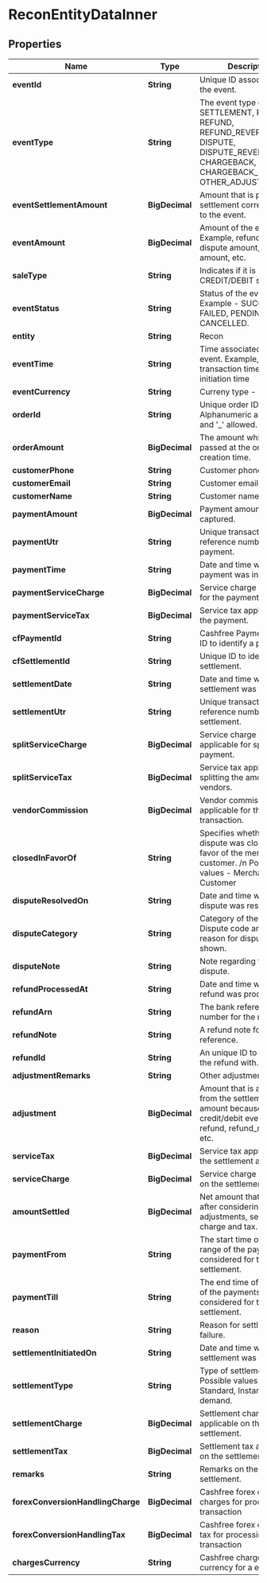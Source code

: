 

# ReconEntityDataInner


## Properties

| Name | Type | Description | Notes |
|------------ | ------------- | ------------- | -------------|
|**eventId** | **String** | Unique ID associated with the event. |  [optional] |
|**eventType** | **String** | The event type can be SETTLEMENT, PAYMENT, REFUND, REFUND_REVERSAL, DISPUTE, DISPUTE_REVERSAL, CHARGEBACK, CHARGEBACK_REVERSAL, OTHER_ADJUSTMENT. |  [optional] |
|**eventSettlementAmount** | **BigDecimal** | Amount that is part of the settlement corresponding to the event. |  [optional] |
|**eventAmount** | **BigDecimal** | Amount of the event. Example, refund amount, dispute amount, payment amount, etc. |  [optional] |
|**saleType** | **String** | Indicates if it is CREDIT/DEBIT sale. |  [optional] |
|**eventStatus** | **String** | Status of the event. Example - SUCCESS, FAILED, PENDING, CANCELLED. |  [optional] |
|**entity** | **String** | Recon |  [optional] |
|**eventTime** | **String** | Time associated with the event. Example, transaction time, dispute initiation time |  [optional] |
|**eventCurrency** | **String** | Curreny type - INR. |  [optional] |
|**orderId** | **String** | Unique order ID. Alphanumeric and only &#39;-&#39; and &#39;_&#39; allowed. |  [optional] |
|**orderAmount** | **BigDecimal** | The amount which was passed at the order creation time. |  [optional] |
|**customerPhone** | **String** | Customer phone number. |  [optional] |
|**customerEmail** | **String** | Customer email. |  [optional] |
|**customerName** | **String** | Customer name. |  [optional] |
|**paymentAmount** | **BigDecimal** | Payment amount captured. |  [optional] |
|**paymentUtr** | **String** | Unique transaction reference number of the payment. |  [optional] |
|**paymentTime** | **String** | Date and time when the payment was initiated. |  [optional] |
|**paymentServiceCharge** | **BigDecimal** | Service charge applicable for the payment. |  [optional] |
|**paymentServiceTax** | **BigDecimal** | Service tax applicable on the payment. |  [optional] |
|**cfPaymentId** | **String** | Cashfree Payments unique ID to identify a payment. |  [optional] |
|**cfSettlementId** | **String** | Unique ID to identify the settlement. |  [optional] |
|**settlementDate** | **String** | Date and time when the settlement was processed. |  [optional] |
|**settlementUtr** | **String** | Unique transaction reference number of the settlement. |  [optional] |
|**splitServiceCharge** | **BigDecimal** | Service charge that is applicable for splitting the payment. |  [optional] |
|**splitServiceTax** | **BigDecimal** | Service tax applicable for splitting the amount to vendors. |  [optional] |
|**vendorCommission** | **BigDecimal** | Vendor commission applicable for this transaction. |  [optional] |
|**closedInFavorOf** | **String** | Specifies whether the dispute was closed in favor of the merchant or customer. /n Possible values - Merchant, Customer |  [optional] |
|**disputeResolvedOn** | **String** | Date and time when the dispute was resolved. |  [optional] |
|**disputeCategory** | **String** | Category of the dispute - Dispute code and the reason for dispute is shown. |  [optional] |
|**disputeNote** | **String** | Note regarding the dispute. |  [optional] |
|**refundProcessedAt** | **String** | Date and time when the refund was processed. |  [optional] |
|**refundArn** | **String** | The bank reference number for the refund. |  [optional] |
|**refundNote** | **String** | A refund note for your reference. |  [optional] |
|**refundId** | **String** | An unique ID to associate the refund with. |  [optional] |
|**adjustmentRemarks** | **String** | Other adjustment remarks. |  [optional] |
|**adjustment** | **BigDecimal** | Amount that is adjusted from the settlement amount because of any credit/debit event such as refund, refund_reverse etc. |  [optional] |
|**serviceTax** | **BigDecimal** | Service tax applicable on the settlement amount. |  [optional] |
|**serviceCharge** | **BigDecimal** | Service charge applicable on the settlement amount. |  [optional] |
|**amountSettled** | **BigDecimal** | Net amount that is settled after considering the adjustments, settlement charge and tax. |  [optional] |
|**paymentFrom** | **String** | The start time of the time range of the payments considered for the settlement. |  [optional] |
|**paymentTill** | **String** | The end time of time range of the payments considered for the settlement. |  [optional] |
|**reason** | **String** | Reason for settlement failure. |  [optional] |
|**settlementInitiatedOn** | **String** | Date and time when the settlement was initiated. |  [optional] |
|**settlementType** | **String** | Type of settlement. Possible values - Standard, Instant, On demand. |  [optional] |
|**settlementCharge** | **BigDecimal** | Settlement charges applicable on the settlement. |  [optional] |
|**settlementTax** | **BigDecimal** | Settlement tax applicable on the settlement. |  [optional] |
|**remarks** | **String** | Remarks on the settlement. |  [optional] |
|**forexConversionHandlingCharge** | **BigDecimal** | Cashfree forex conversion charges for processing transaction |  [optional] |
|**forexConversionHandlingTax** | **BigDecimal** | Cashfree forex conversion tax for processing transaction |  [optional] |
|**chargesCurrency** | **String** | Cashfree charges currency for a event type |  [optional] |



